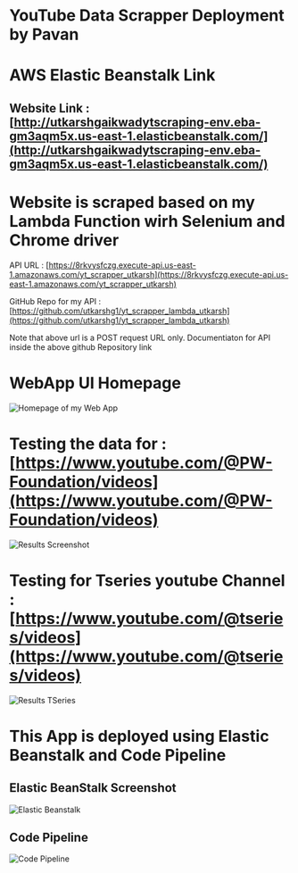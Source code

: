 # YouTube Data Scrapper Deployment by Pavan

# AWS Elastic Beanstalk Link

## Website Link : [http://utkarshgaikwadytscraping-env.eba-gm3aqm5x.us-east-1.elasticbeanstalk.com/](http://utkarshgaikwadytscraping-env.eba-gm3aqm5x.us-east-1.elasticbeanstalk.com/)

# Website is scraped based on my Lambda Function wirh Selenium and Chrome driver

API URL : [https://8rkvysfczg.execute-api.us-east-1.amazonaws.com/yt_scrapper_utkarsh](https://8rkvysfczg.execute-api.us-east-1.amazonaws.com/yt_scrapper_utkarsh)

GitHub Repo for my API : [https://github.com/utkarshg1/yt_scrapper_lambda_utkarsh](https://github.com/utkarshg1/yt_scrapper_lambda_utkarsh)

Note that above url is a POST request URL only. Documentiaton for API inside the above github Repository link 

# WebApp UI Homepage

![Homepage of my Web App](./UI%20Screenshots/HomePage.jpg)

# Testing the data for : [https://www.youtube.com/@PW-Foundation/videos](https://www.youtube.com/@PW-Foundation/videos)

![Results Screenshot](./UI%20Screenshots/TestResults.jpg)

# Testing for Tseries youtube Channel : [https://www.youtube.com/@tseries/videos](https://www.youtube.com/@tseries/videos)

![Results TSeries](./UI%20Screenshots/TestResultTseries.jpg)

# This App is deployed using Elastic Beanstalk and Code Pipeline

## Elastic BeanStalk Screenshot

![Elastic Beanstalk](./UI%20Screenshots/EBstalk.jpg)

## Code Pipeline

![Code Pipeline](./UI%20Screenshots/CodePipeline.jpg)
